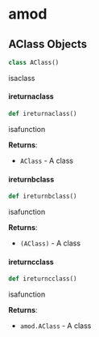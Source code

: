 <a id="amod"></a>

# amod

<a id="amod.AClass"></a>

## AClass Objects

```python
class AClass()
```

isaclass

<a id="amod.ireturnaclass"></a>

#### ireturnaclass

```python
def ireturnaclass()
```

isafunction

**Returns**:

- `AClass` - A class

<a id="amod.ireturnbclass"></a>

#### ireturnbclass

```python
def ireturnbclass()
```

isafunction

**Returns**:

- `(AClass)` - A class

<a id="amod.ireturncclass"></a>

#### ireturncclass

```python
def ireturncclass()
```

isafunction

**Returns**:

- `amod.AClass` - A class

